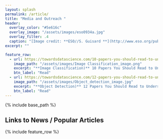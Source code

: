 ```yaml
---
layout: splash
permalink: /article/
title: "Media and Outreach "
header:
  overlay_color: "#5e616c"
  overlay_image: "/assets/images/eso0934a.jpg"
  overlay_filter: .4
  caption: "[Image credit: **ESO//S. Guisard **](http://www.eso.org/public/images/eso0934a/)"
excerpt: ""

feature_row:
  - url: https://towardsdatascience.com/10-papers-you-should-read-to-understand-image-classification-in-the-deep-learning-era-4b9d792f45a7
    image_path: "/assets/images/Image Classification_image.png"
    excerpt: "**Image Classification)** 10 Papers You Should Read to Understand Image Classification"
    btn_label: "Read"
  - url: https://towardsdatascience.com/12-papers-you-should-read-to-understand-object-detection-in-the-deep-learning-era-3390d4a28891
    image_path: "/assets/images/Object_detection_image.jpg"
    excerpt: "**Object Detection)** 12 Papers You Should Read to Understand Object Detection"
    btn_label: "Read"
---
```



{% include base_path %}
## Links to News / Popular Articles

{% include feature_row %}
